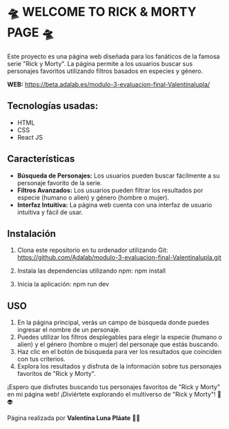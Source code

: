 # 🛸 WELCOME TO RICK & MORTY PAGE 🛸

Este proyecto es una página web diseñada para los fanáticos de la famosa serie "Rick y Morty". La página permite a los usuarios buscar sus personajes favoritos utilizando filtros basados en especies y género.

**WEB:** https://beta.adalab.es/modulo-3-evaluacion-final-Valentinalupla/

## Tecnologías usadas:

- HTML
- CSS
- React JS

## Características

- **Búsqueda de Personajes:** Los usuarios pueden buscar fácilmente a su personaje favorito de la serie.
- **Filtros Avanzados:** Los usuarios pueden filtrar los resultados por especie (humano o alien) y género (hombre o mujer).
- **Interfaz Intuitiva:** La página web cuenta con una interfaz de usuario intuitiva y fácil de usar.

## Instalación

1. Clona este repositorio en tu ordenador utilizando Git:
   https://github.com/Adalab/modulo-3-evaluacion-final-Valentinalupla.git

2. Instala las dependencias utilizando npm:
   npm install

3. Inicia la aplicación:
   npm run dev

## USO

1. En la página principal, verás un campo de búsqueda donde puedes ingresar el nombre de un personaje.
2. Puedes utilizar los filtros desplegables para elegir la especie (humano o alien) y el género (hombre o mujer) del personaje que estás buscando.
3. Haz clic en el botón de búsqueda para ver los resultados que coinciden con tus criterios.
4. Explora los resultados y disfruta de la información sobre tus personajes favoritos de "Rick y Morty".

¡Espero que disfrutes buscando tus personajes favoritos de "Rick y Morty" en mi página web!
¡Diviértete explorando el multiverso de "Rick y Morty"! 🚀👽

Página realizada por **Valentina Luna Pláate** 💅🏽

